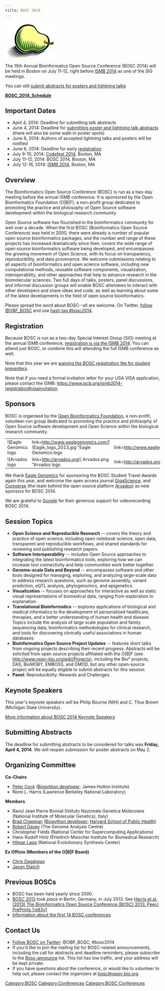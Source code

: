 ```yaml
---
title: BOSC 2014
---
```


![The Bosc Pear](Pear.png "The Bosc Pear")

The 15th Annual Bioinformatics Open Source Conference (BOSC 2014) will
be held in Boston on July 11-12, right before [ISMB
2014](https://www.iscb.org/ismb2014) as one of the SIG meetings.

You can still [submit abstracts for posters and lightning
talks](http://www.open-bio.org/wiki/BOSC_Abstract_Submission)

**[BOSC\_2014\_Schedule](BOSC_2014_Schedule "wikilink")**

Important Dates
---------------

-   April 4, 2014: Deadline for submitting talk abstracts
-   June 4, 2014: Deadline for [submitting poster and lightning talk
    abstracts](http://events.open-bio.org/BOSC2014/openconf.php) (there
    will also be some walk-in poster spots)
-   June 6, 2014: Authors of accepted lightning talks and posters will
    be notified
-   June 6, 2014: Deadline for early
    [registration](https://www.iscb.org/ismb2014-registration)
-   July 9-10, 2014: [Codefest 2014](Codefest_2014 "wikilink"), Boston,
    MA
-   July 11-12, 2014: BOSC 2014, Boston, MA
-   July 12-16, 2014: [ISMB 2014](http://www.iscb.org/ismb2014), Boston,
    MA

Overview
--------

The Bioinformatics Open Source Conference (BOSC) is run as a two-day
meeting before the annual ISMB conference. It is sponsored by the Open
Bioinformatics Foundation (O|B|F), a non-profit group dedicated to
promoting the practice and philosophy of Open Source software
development within the biological research community.

Open Source software has flourished in the bioinformatics community for
well over a decade. When the first BOSC (Bioinformatics Open Source
Conference) was held in 2000, there were already a number of popular
open source bioinformatics packages, and the number and range of these
projects has increased dramatically since then. covers the wide range of
open source bioinformatics software being developed, and encompasses the
growing movement of Open Science, with its focus on transparency,
reproducibility, and data provenance. We welcome submissions relating to
all aspects of bioinformatics and open science software, including new
computational methods, reusable software components, visualization,
interoperability, and other approaches that help to advance research in
the biomolecular sciences. Two full days of talks, posters, panel
discussions, and informal discussion groups will enable BOSC attendees
to interact with other developers and share ideas and code, as well as
learning about some of the latest developments in the field of open
source bioinformatics.

Please spread the word about BOSC--all are welcome. On Twitter, [follow
@OBF\_BOSC](https://twitter.com/OBF_BOSC) and use [hash tag
\#bosc2014](https://twitter.com/search?q=%23BOSC2014).

Registration
------------

Because BOSC is run as a two-day Special Interest Group (SIG) meeting at
the annual ISMB conference, [registration is via the ISMB
2014](https://www.iscb.org/ismb2014-registration). You can attend just
BOSC, or combine this will attending the full ISMB conference as well.

Note that this year we are [waiving the BOSC registration fee for
student
presenters](http://news.open-bio.org/news/2014/03/free-student-presenters-bosc-2014/).

Note that if you need a formal invitation letter for your USA VISA
application, please contact the ISMB:
<https://www.iscb.org/ismb2014-registration#visainvitation>

Sponsors
--------

BOSC is organised by the [Open Bioinformatics
Foundation](Main_Page "wikilink"), a non-profit, volunteer-run group
dedicated to promoting the practice and philosophy of Open Source
software development and Open Science within the biological research
community.

|                                                                                                                                           |              |                                                                                                                                    |          |                                                                                                         |
|-------------------------------------------------------------------------------------------------------------------------------------------|--------------|------------------------------------------------------------------------------------------------------------------------------------|----------|---------------------------------------------------------------------------------------------------------|
| ![Eagle Genomics logo|link=<http://www.eaglegenomics.com/>](Eagle_logo_2013.jpg "Eagle Genomics logo|link=http://www.eaglegenomics.com/") |              | ![GigaScieece|link=<http://www.gigasciencejournal.com/>](gigascience-07.png "GigaScieece|link=http://www.gigasciencejournal.com/") |          | ![Curoverse logo|link=<http://curoverse.com>](Curoverse.png "Curoverse logo|link=http://curoverse.com") |
| ![Arvados logo|link=<http://arvados.org>]( Arvados.png "Arvados logo|link=http://arvados.org")                                            |              | ![Google|link=<http://www.google.com/>](google-logo11w.png "Google|link=http://www.google.com/")                                   |

We thank [Eagle Genomics](http://www.eaglegenomics.com/) for sponsoring
the BOSC Student Travel Awards again this year, and welcome the open
access journal [GigaScience](http://www.gigasciencejournal.com/), and
[Curoverse](http://curoverse.com) (the team behind the open source
platform [Arvados](http://arvados.org)) as new sponsors for BOSC 2014.

We are grateful to [Google](http://www.google.com/) for their generous
support for videorecording BOSC 2014.

Session Topics
--------------

-   **Open Science and Reproducible Research** -- covers the theory and
    practice of open science, including open notebook science, open
    data, transparent and reproducible workflows, and shared standards
    for reviewing and publishing research papers.
-   **Software Interoperability** -- includes Open Source approaches to
    integrating the latest bioinformatics tools, exploring how we can
    increase tool connectivity and help communities work
    better together.
-   **Genome-scale Data and Beyond** -- encompasses software and other
    tools designed for managing, exploring, and analyzing large-scale
    data to address research questions, such as genome assembly, variant
    prediction, eQTL analysis, phylogenomics, and epigenetics.
-   **Visualization** -- focuses on approaches for interactive as well
    as static visual representations of biomedical data, ranging from
    exploration to explanation.
-   **Translational Bioinformatics** -- explores applications of
    biological and medical informatics to the development of
    personalized healthcare, therapies, and a better understanding of
    human health and disease. Topics include the analysis of large scale
    population and family sequencing data, bioinformatics methodologies
    for clinical research, and tools for discovering clinically useful
    associations in human databases.
-   **Bioinformatics Open Source Project Updates** -- features short
    talks from ongoing projects describing their recent progress.
    Abstracts will be solicited from open source projects affiliated
    with the O|B|F (see <http://www.open-bio.org/wiki/Projects>),
    including the Bio\* projects, DAS, BioMOBY, EMBOSS, and GMOD, but
    any other open-source project will be equally eligible to submit
    abstracts for this session.
-   **Panel**: Reproducibility: Rewards and Challenges

Keynote Speakers
----------------

This year's keynote speakers will be Philip Bourne (NIH) and C. Titus
Brown (Michigan State University).

[More information about BOSC 2014 Keynote
Speakers](BOSC_2014_Keynote_Speakers "wikilink")

Submitting Abstracts
--------------------

The deadline for submitting abstracts to be considered for talks was
**Friday, April 4, 2014**. We will reopen submission for poster
abstracts on May 2.

Organizing Committee
--------------------

**Co-Chairs**

-   [Peter Cock](http://www.scri.ac.uk/staff/petercock) ([Biopython
    developer](http://biopython.org); James Hutton Institute)
-   Nomi L. Harris (Lawrence Berkeley National Laboratory)

**Members**

-   Raoul Jean Pierre Bonnal (Istituto Nazionale Genetica Molecolare
    (National Institute of Molecular Genetics), Italy)
-   [Brad Chapman](http://bcbio.wordpress.com) ([Biopython
    developer](http://biopython.org); [Harvard School of Public
    Health](http://compbio.sph.harvard.edu/chb/))
-   [Robert
    Davey](http://www.tgac.ac.uk/bioinformatics/sequencing-informatics/robert-davey/)
    (The Genome Analysis Centre)
-   Christopher Fields (National Center for Supercomputing Applications)
-   Hans-Rudolf Hotz (Friedrich Miescher Institute for
    Biomedical Research)
-   [Hilmar Lapp](http://www.bioperl.org/wiki/Hilmar_Lapp) (National
    Evolutionary Synthesis Center)

**Ex Officio (Members of the O|B|F Board)**

-   [Chris Dagdigian](http://www.bioperl.org/wiki/Chris_Dagdigian)
-   [Jason Stajich](http://www.bioperl.org/wiki/Jason_Stajich)

Previous BOSCs
--------------

-   BOSC has been held yearly since 2000.
-   [BOSC 2013](BOSC_2013 "wikilink") took place in Berlin, Germany, in
    July 2013. See [Harris et al. (2013) The Bioinformatics Open Source
    Conference (BOSC) 2013. PeerJ PrePrints
    1:e83v1](https://peerj.com/preprints/83/)
-   [ Information about the first 14 BOSC
    conferences](Past_BOSC_conferences "wikilink")

Contact Us
----------

-   [Follow BOSC on Twitter](https://twitter.com/OBF_BOSC): @OBF\_BOSC,
    \#bosc2014
-   If you'd like to join the mailing list for BOSC-related
    announcements, including the call for abstracts and deadline
    reminders, please subscribe to the
    [Bosc-announce](http://lists.open-bio.org/mailman/listinfo/bosc-announce) list.
    This list has low traffic, and your address will be kept private.
-   If you have questions about the conference, or would like to
    volunteer to help out, please contact the organizers at
    <bosc@open-bio.org>.

<Category:BOSC> <Category:Conferences> [Category:BOSC
Conferences](Category:BOSC_Conferences "wikilink")
